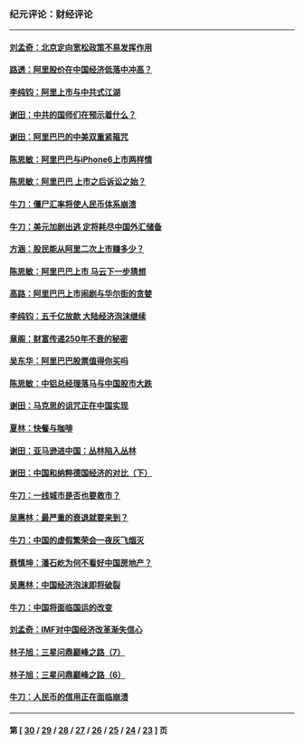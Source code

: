 ### 纪元评论：财经评论
---
#### [刘孟奇：北京定向宽松政策不易发挥作用](../../pages/nsc1026/n4257837.md) 
#### [路透：阿里股价在中国经济低落中冲高？](../../pages/nsc1026/n4256630.md) 
#### [李纯钧：阿里上市与中共式江湖](../../pages/nsc1026/n4254655.md) 
#### [谢田：中共的国师们在预示着什么？](../../pages/nsc1026/n4254864.md) 
#### [谢田：阿里巴巴的中美双重紧箍咒](../../pages/nsc1026/n4253995.md) 
#### [陈思敏：阿里巴巴与iPhone6上市两样情](../../pages/nsc1026/n4253817.md) 
#### [陈思敏：阿里巴巴 上市之后诉讼之始？](../../pages/nsc1026/n4253335.md) 
#### [牛刀：僵尸汇率将使人民币体系崩溃](../../pages/nsc1026/n4253324.md) 
#### [牛刀：美元加剧出逃 定将耗尽中国外汇储备](../../pages/nsc1026/n4252808.md) 
#### [方涵：股民能从阿里二次上市赚多少？](../../pages/nsc1026/n4252066.md) 
#### [陈思敏：阿里巴巴上市 马云下一步猜想](../../pages/nsc1026/n4252400.md) 
#### [高路：阿里巴巴上市闹剧与华尔街的贪婪](../../pages/nsc1026/n4252296.md) 
#### [李纯钧：五千亿放款 大陆经济泡沫继续](../../pages/nsc1026/n4251480.md) 
#### [章阁：财富传递250年不衰的秘密](../../pages/nsc1026/n4251904.md) 
#### [吴东华：阿里巴巴股票值得你买吗](../../pages/nsc1026/n4250922.md) 
#### [陈思敏：中铝总经理落马与中国股市大跌](../../pages/nsc1026/n4250595.md) 
#### [谢田：马克思的诅咒正在中国实现](../../pages/nsc1026/n4249354.md) 
#### [夏林：快餐与咖啡](../../pages/nsc1026/n4247342.md) 
#### [谢田：亚马逊进中国：丛林陷入丛林](../../pages/nsc1026/n4242366.md) 
#### [谢田：中国和纳粹德国经济的对比（下）](../../pages/nsc1026/n4239472.md) 
#### [牛刀：一线城市是否也要救市？](../../pages/nsc1026/n4237983.md) 
#### [吴惠林：最严重的衰退就要来到？](../../pages/nsc1026/n4235869.md) 
#### [牛刀：中国的虚假繁荣会一夜灰飞烟灭](../../pages/nsc1026/n4234207.md) 
#### [蔡慎坤：潘石屹为何不看好中国房地产？](../../pages/nsc1026/n4233735.md) 
#### [吴惠林：中国经济泡沫即将破裂](../../pages/nsc1026/n4233745.md) 
#### [牛刀：中国将面临国运的改变](../../pages/nsc1026/n4231347.md) 
#### [刘孟奇：IMF对中国经济改革渐失信心](../../pages/nsc1026/n4229880.md) 
#### [林子旭：三星问鼎巅峰之路（7）](../../pages/nsc1026/n4229019.md) 
#### [林子旭：三星问鼎巅峰之路（6）](../../pages/nsc1026/n4228187.md) 
#### [牛刀：人民币的信用正在面临崩溃](../../pages/nsc1026/n4227795.md) 

---
#### 第 [ [30](./30.md) / [29](./29.md) / [28](./28.md) / [27](./27.md) / [26](./26.md) / [25](./25.md) / [24](./24.md) / [23](./23.md) ] 页
